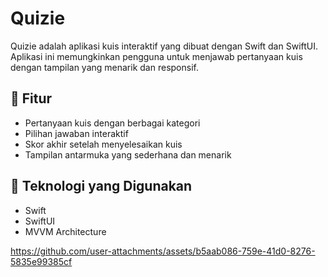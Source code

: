 # Quizie

Quizie adalah aplikasi kuis interaktif yang dibuat dengan Swift dan SwiftUI. Aplikasi ini memungkinkan pengguna untuk menjawab pertanyaan kuis dengan tampilan yang menarik dan responsif.

## 📌 Fitur
- Pertanyaan kuis dengan berbagai kategori
- Pilihan jawaban interaktif
- Skor akhir setelah menyelesaikan kuis
- Tampilan antarmuka yang sederhana dan menarik

## 🚀 Teknologi yang Digunakan
- Swift
- SwiftUI
- MVVM Architecture




https://github.com/user-attachments/assets/b5aab086-759e-41d0-8276-5835e99385cf

